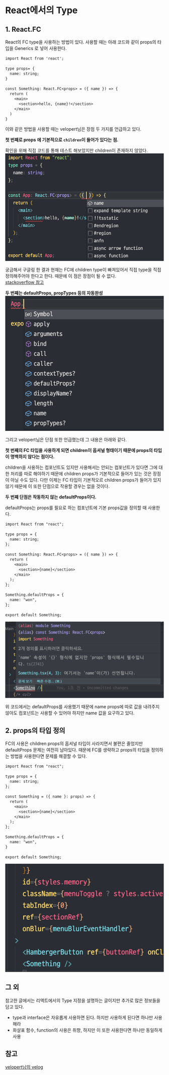 # React에서의 Type

## 1. React.FC
React의 FC type을 사용하는 방법이 있다. 사용할 때는 아래 코드와 같이 props의 타입을 Generics 로 넣어 사용한다.

```tsx
import React from 'react';

type props= {
  name: string;
}

const Something: React.FC<props> = ({ name }) => {
  return (
    <main>
      <section>hello, {name}!</section>
    </main>
  )
}
```
이와 같은 방법을 사용할 때는 velopert님은 장점 두 가지를 언급하고 있다.

**첫 번째로 props 에 기본적으로 `children`이 들어가 있다는 점.**
  
확인을 위해 직접 코드를 통해 테스트 해보았지만 children이 존재하지 않았다.
![children이 없는 사진](../img/no-children.png)

궁금해서 구글링 한 결과 현재는 FC에 children type이 빠져있어서 직접 type을 직접 정의해주어야 한다고 한다. 때문에 이 점은 장점이 될 수 없다.<br>
[stackoverflow 참고](https://stackoverflow.com/questions/71788254/react-18-typescript-children-fc)

**두 번째는 defaultProps, propTypes 등의 자동완성**
![](../img/defaultProps.png)

그리고 velopert님은 단점 또한 언급했는데 그 내용은 아래와 같다.

**첫 번째의 FC 타입을 사용하게 되면 children이 옵셔널 형태이기 때문에 props의 타입이 명백하지 않다는 점이다.**

 children을 사용하는 컴포넌트도 있지만 사용해서는 안되는 컴포넌트가 있다면 그에 대한 처리를 따로 해야하기 때문에 children props가 기본적으로 들어가 있는 것은 장점이 아닐 수도 있다. 다만 이제는 FC 타입이 기본적오르 children props가 들어가 있지 않기 때문에 이 또한 단점으로 작용할 경우는 없을 것이다.

**두 번째 단점은 작동하지 않는 defaultProps이다.**

defaultProps는 props를 필요로 하는 컴포넌트에 기본 props값을 정의할 때 사용한다.
```tsx
import React from "react";

type props = {
  name: string;
};

const Something: React.FC<props> = ({ name }) => {
  return (
    <main>
      <section>{name}</section>
    </main>
  );
};

Something.defaultProps = {
  name: "won",
};

export default Something;
```
![작동하지 않는 defaultProps](../img/not_working_defaultProps.png)

위 코드에서는 defaultProps를 사용했기 때문에 name props에 따로 값을 내려주지 않아도 컴포넌트는 사용할 수 있어야 하지만 name 값을 요구하고 있다.

## 2. props의 타입 정의
FC의 사용은 children props의 옵셔널 타입이 사라지면서 불편은 줄었지만 defaultProps 문제는 여전히 남아있다. 때문에 FC를 생략하고 props의 타입을 정의하는 방법을 사용한다면 문제를 해결할 수 있다.

```tsx
import React from "react";

type props = {
  name: string;
};

const Something = ({ name }: props) => {
  return (
    <main>
      <section>{name}</section>
    </main>
  );
};

Something.defaultProps = {
  name: "won",
}

export default Something;
```

![적용되는 defaultProps](../img/working_defaultProps.png)

## 그 외
참고한 글에서는 리액트에서의 Type 지정을 설명하는 글이지만 추가로 많은 정보들을 담고 있다.
- type과 interface은 자유롭게 사용하면 된다. 하지만 사용하게 된다면 하나만 사용해라
- 화살표 함수, function의 사용은 취향, 하지만 이 또한 사용한다면 하나만 동일하게 사용
  
## 참고

[velopert님의 velog](https://velog.io/@velopert/create-typescript-react-component)